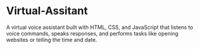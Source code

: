 # Virtual-Assitant
A virtual voice assistant built with HTML, CSS, and JavaScript that listens to voice commands, speaks responses, and performs tasks like opening websites or telling the time and date.
